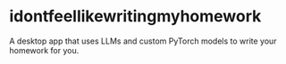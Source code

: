 # idontfeellikewritingmyhomework
A desktop app that uses LLMs and custom PyTorch models to write your homework for you.
